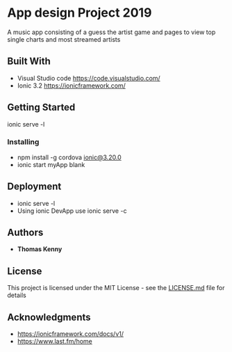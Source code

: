 # App design Project 2019

A music app consisting of a guess the artist game and pages to view top single charts and most streamed artists

## Built With

* Visual Studio code https://code.visualstudio.com/
* Ionic 3.2    https://ionicframework.com/


## Getting Started
ionic serve -l



### Installing
* npm install -g cordova ionic@3.20.0
* ionic start myApp blank

## Deployment

* ionic serve -l
* Using ionic DevApp use ionic serve -c


## Authors

* **Thomas Kenny** 


## License

This project is licensed under the MIT License - see the [LICENSE.md](LICENSE.md) file for details

## Acknowledgments

* https://ionicframework.com/docs/v1/
* https://www.last.fm/home



